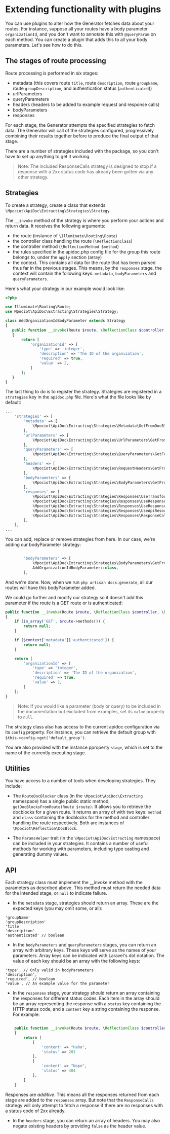 # Extending functionality with plugins
You can use plugins to alter how the Generator fetches data about your routes. For instance, suppose all your routes have a body parameter `organizationId`, and you don't want to annotate this with `@queryParam` on each method. You can create a plugin that adds this to all your body parameters. Let's see how to do this.

## The stages of route processing
Route processing is performed in six stages:
- metadata (this covers route `title`, route `description`, route `groupName`, route `groupDescription`, and authentication status (`authenticated`))
- urlParameters
- queryParameters
- headers (headers to be added to example request and response calls)
- bodyParameters
- responses

For each stage, the Generator attempts the specified strategies to fetch data. The Generator will call of the strategies configured, progressively combining their results together before to produce the final output of that stage.

There are a number of strategies included with the package, so you don't have to set up anything to get it working.

> Note: The included ResponseCalls strategy is designed to stop if a response with a 2xx status code has already been gotten via any other strategy.

## Strategies
To create a strategy, create a class that extends `\Mpociot\ApiDoc\Extracting\Strategies\Strategy`.

The `__invoke` method of the strategy is where you perform your actions and return data. It receives the following arguments:
- the route (instance of `\Illuminate\Routing\Route`)
- the controller class handling the route (`\ReflectionClass`)
- the controller method (`\ReflectionMethod $method`)
 - the rules specified in the apidoc.php config file for the group this route belongs to, under the `apply` section (array)
 - the context. This contains all data for the route that has been parsed thus far in the previous stages. This means, by the `responses` stage, the context will contain the following keys: `metadata`, `bodyParameters` and `queryParameters`.
 
 Here's what your strategy in our example would look like:
 
 ```php
<?php

use Illuminate\Routing\Route;
use Mpociot\ApiDoc\Extracting\Strategies\Strategy;

class AddOrganizationIdBodyParameter extends Strategy
{
    public function __invoke(Route $route, \ReflectionClass $controller, \ReflectionMethod $method, array $routeRules, array $context = [])
    {
        return [
            'organizationId' => [
                'type' => 'integer',
                'description' => 'The ID of the organization', 
                'required' => true, 
                'value' => 2,
            ]
        ];
    }
}
```

The last thing to do is to register the strategy. Strategies are registered in a `strategies` key in the `apidoc.php` file. Here's what the file looks like by default:

```php
...
    'strategies' => [
        'metadata' => [
            \Mpociot\ApiDoc\Extracting\Strategies\Metadata\GetFromDocBlocks::class,
        ],
        'urlParameters' => [
            \Mpociot\ApiDoc\Extracting\Strategies\UrlParameters\GetFromUrlParamTag::class,
        ],
        'queryParameters' => [
            \Mpociot\ApiDoc\Extracting\Strategies\QueryParameters\GetFromQueryParamTag::class,
        ],
        'headers' => [
            \Mpociot\ApiDoc\Extracting\Strategies\RequestHeaders\GetFromRouteRules::class,
        ],
        'bodyParameters' => [
            \Mpociot\ApiDoc\Extracting\Strategies\BodyParameters\GetFromBodyParamTag::class,
        ],
        'responses' => [
            \Mpociot\ApiDoc\Extracting\Strategies\Responses\UseTransformerTags::class,
            \Mpociot\ApiDoc\Extracting\Strategies\Responses\UseResponseTag::class,
            \Mpociot\ApiDoc\Extracting\Strategies\Responses\UseResponseFileTag::class,
            \Mpociot\ApiDoc\Extracting\Strategies\Responses\UseApiResourceTags::class,
            \Mpociot\ApiDoc\Extracting\Strategies\Responses\ResponseCalls::class,
        ],
    ],
...
```

You can add, replace or remove strategies from here. In our case, we're adding our bodyParameter strategy:

```php

        'bodyParameters' => [
            \Mpociot\ApiDoc\Extracting\Strategies\BodyParameters\GetFromBodyParamTag::class,
            AddOrganizationIdBodyParameter::class,
        ],
```

And we're done. Now, when we run `php artisan docs:generate`, all our routes will have this bodyParameter added.


We could go further and modify our strategy so it doesn't add this parameter if the route is a GET route or is authenticated:

```php
public function __invoke(Route $route, \ReflectionClass $controller, \ReflectionMethod $method, array $routeRules, array $context = [])
{
    if (in_array('GET', $route->methods()) {
        return null;
    }

    if ($context['metadata']['authenticated']) {
        return null;
    }

    return [
        'organizationId' => [
            'type' => 'integer',
            'description' => 'The ID of the organization', 
            'required' => true, 
            'value' => 2,
        ]
    ];
}
```

> Note: If you would like a parameter (body or query) to be included in the documentation but excluded from examples, set its `value` property to `null`.

The strategy class also has access to the current apidoc configuration via its `config` property. For instance, you can retrieve the default group with `$this->config->get('default_group')`.

You are also provided with the instance pproperty `stage`, which is set to the name of the currently executing stage.


## Utilities
You have access to a number of tools when developing strategies. They include:

- The `RouteDocBlocker` class (in the `\Mpociot\ApiDoc\Extracting` namespace) has a single public static method, `getDocBlocksFromRoute(Route $route)`. It allows you to retrieve the docblocks for a given route. It returns an array of with two keys: `method` and `class` containing the docblocks for the method and controller handling the route respectively. Both are instances of `\Mpociot\Reflection\DocBlock`.

- The `ParamsHelper` trait (in the `\Mpociot\ApiDoc\Extracting` namespace) can be included in your strategies. It contains a number of useful methods for working with parameters, including type casting and generating dummy values.

## API
Each strategy class must implement the __invoke method with the parameters as described above. This method must return the needed data for the intended stage, or `null` to indicate failure.
- In the `metadata` stage, strategies should return an array. These are the expected keys (you may omit some, or all):

```
'groupName'
'groupDescription'
'title'
'description'
'authenticated' // boolean
```

- In the `bodyParameters` and `queryParameters` stages, you can return an array with arbitrary keys. These keys will serve as the names of your parameters. Array keys can be indicated with Laravel's dot notation. The value of each key should be an array with the following keys:

```
'type', // Only valid in bodyParameters
'description', 
'required', // boolean
'value', // An example value for the parameter
```
- In the `responses` stage, your strategy should return an array containing the responses for different status codes. Each item in the array should be an array representing the response with a `status` key containing the HTTP status code, and a `content` key a string containing the response. For example:

```php

    public function __invoke(Route $route, \ReflectionClass $controller, \ReflectionMethod $method, array $routeRules, array $context = [])
    {
        return [
            [
                'content' => "Haha",
                'status' => 201
            ],
            [
                'content' => "Nope",
                'status' => 404
            ],
        ]
    }
```

Responses are _additive_. This means all the responses returned from each stage are added to the `responses` array. But note that the `ResponseCalls` strategy will only attempt to fetch a response if there are no responses with a status code of 2xx already.

- In the `headers` stage, you can return an array of headers. You may also negate existing headers by providing `false` as the header value.
